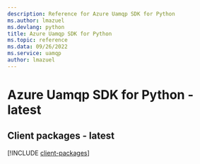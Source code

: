 ```yaml
---
description: Reference for Azure Uamqp SDK for Python
ms.author: lmazuel
ms.devlang: python
title: Azure Uamqp SDK for Python
ms.topic: reference
ms.data: 09/26/2022
ms.service: uamqp
author: lmazuel
---
```

# Azure Uamqp SDK for Python - latest

## Client packages - latest
[!INCLUDE [client-packages](uamqp-client-index.md)]